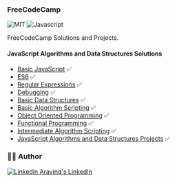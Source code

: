 ### FreeCodeCamp

![MIT](https://img.shields.io/badge/License-MIT-628AFF?style=flat&logo=license)
![Javascript](https://img.shields.io/badge/using-javascript-FF6286?style=flat&logo=javascript)

FreeCodeCamp Solutions and Projects.

#### JavaScript Algorithms and Data Structures Solutions

- [Basic JavaScript](https://github.com/aravind-alpha/FreeCodeCamp/tree/master/JavaScript%20Data%20Structures%20and%20Algorithms/01.%20Basic%20JavaScript) :white_check_mark:
- [ES6](https://github.com/aravind-alpha/FreeCodeCamp/tree/master/JavaScript%20Data%20Structures%20and%20Algorithms/02.%20ES6) :white_check_mark:
- [Regular Expressions](https://github.com/aravind-alpha/FreeCodeCamp/tree/master/JavaScript%20Data%20Structures%20and%20Algorithms/03.%20Regular%20Expressions) :white_check_mark:
- [Debugging](https://github.com/aravind-alpha/FreeCodeCamp/tree/master/JavaScript%20Data%20Structures%20and%20Algorithms/04.%20Debugging) :white_check_mark:
- [Basic Data Structures](https://github.com/aravind-alpha/FreeCodeCamp/tree/master/JavaScript%20Data%20Structures%20and%20Algorithms/05.%20Basic%20Data%20Structures) :white_check_mark:
- [Basic Algorithm Scripting](https://github.com/aravind-alpha/FreeCodeCamp/tree/master/JavaScript%20Data%20Structures%20and%20Algorithms/06.%20Basic%20Algorithm%20Scriptinig) :white_check_mark:
- [Object Oriented Programming](https://github.com/aravind-alpha/FreeCodeCamp/tree/master/JavaScript%20Data%20Structures%20and%20Algorithms/07.%20Object%20Oriented%20Programming) :white_check_mark:
- [Functional Programming](https://github.com/aravind-alpha/FreeCodeCamp/tree/master/JavaScript%20Data%20Structures%20and%20Algorithms/08.%20Functional%20Programming) :white_check_mark:
- [Intermediate Algorithm Scripting](https://github.com/aravind-alpha/FreeCodeCamp/tree/master/JavaScript%20Data%20Structures%20and%20Algorithms/09.%20Intermediate%20Algorithm%20Scripting) :white_check_mark:
- [JavaScript Algorithms and Data Structures Projects](https://github.com/aravind-alpha/FreeCodeCamp/tree/master/JavaScript%20Data%20Structures%20and%20Algorithms/10.%20JavaScript%20Algorithms%20and%20Data%20structures%20Projects) :white_check_mark:

### 👨‍🍳 Author

[![Linkedin](https://i.stack.imgur.com/gVE0j.png) Aravind's LinkedIn](https://www.linkedin.com/in/aravind-alpha)
